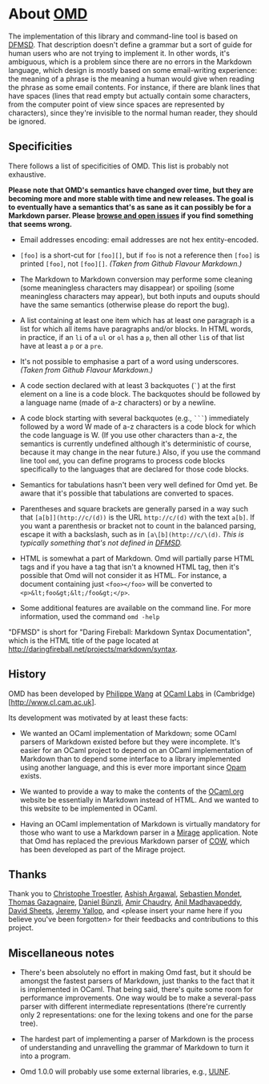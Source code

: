 About [OMD](https://github.com/pw374/omd/)
==========================================

The implementation of this library and command-line tool
is based on [DFMSD][].
That description doesn't define a grammar but a sort of guide for 
human users who are not trying to implement it. In other words, 
it's ambiguous, which is a problem since there are no errors in the
Markdown language, which design is mostly based on some 
email-writing experience: the meaning of a phrase is the meaning
a human would give when reading the phrase as some email contents.
For instance, if there are blank lines that have spaces
(lines that read empty but actually contain some characters, from
the computer point of view since spaces are represented by characters), 
since they're invisible to the normal human reader, they should be ignored.


Specificities
-------------

There follows a list of specificities of OMD.
This list is probably not exhaustive.

**Please note that OMD's semantics have changed over time, but they are becoming
more and more stable with time and new releases. The goal is to eventually
have a semantics that's as sane as it can possibly be for a Markdown parser. 
Please [browse and open issues](https://github.com/pw374/omd/issues/)
if you find something that seems wrong.**

- Email addresses encoding: email addresses are not hex entity-encoded.
  
- `[foo]` is a short-cut for `[foo][]`, but if `foo` is not a reference
  then `[foo]` is printed `[foo]`, not `[foo][]`.
  *(Taken from Github Flavour Markdown.)*

- The Markdown to Markdown conversion may performe 
  some cleaning (some meaningless characters may disappear)
  or spoiling (some meaningless characters may appear),
  but both inputs and ouputs should have the same semantics (otherwise
  please do report the bug).

- A list containing at least one item which has at least one paragraph
  is a list for which all items have paragraphs and/or blocks.
  In HTML words, in practice, if an `li` of a `ul` or `ol` has a `p`,
  then all other `li`s of that list have at least a `p` or a `pre`.

- It's not possible to emphasise a part of a word using underscores.
  *(Taken from Github Flavour Markdown.)*

- A code section declared with at least 3 backquotes (`` ` ``) at the
  first element on a line is a code block. The backquotes should be 
  followed by a language name (made of a-z characters) or by a newline.

- A code block starting with several backquotes (e.g., ```` ``` ````) 
  immediately followed by a word W made of a-z characters is a code block
  for which the code language is W. (If you use other characters than
  a-z, the semantics is currently undefined although it's deterministic
  of course, because it may change in the near future.) Also, if you use
  the command line tool `omd`, you can define programs to process code
  blocks specifically to the languages that are declared for those code
  blocks.

- Semantics for tabulations hasn't been very well defined for Omd yet.
  Be aware that it's possible that tabulations are converted to spaces.

- Parentheses and square brackets are generally parsed in a way such that
  `[a[b]](http://c/(d))` is the URL `http://c/(d)` with the text `a[b]`.
  If you want a parenthesis or bracket not to count in the balanced parsing,
  escape it with a backslash, such as in `[a\[b](http://c/\(d)`.
  *This is typically something that's not defined in [DFMSD].*

- HTML is somewhat a part of Markdown. Omd will partially parse HTML tags
  and if you have a tag that isn't a knowned HTML tag, then it's possible
  that Omd will not consider it as HTML. For instance, a document
  containing just `<foo></foo>` will be converted to 
  `<p>&lt;foo&gt;&lt;/foo&gt;</p>`.

- Some additional features are available on the command line. 
  For more information, used the command `omd -help`



[DFMSD]: http://daringfireball.net/projects/markdown/syntax "John Gruber's description of the syntax of Markdown"

"DFMSD" is short for 
"Daring Fireball: Markdown Syntax Documentation", which is the HTML title of
the page located at <http://daringfireball.net/projects/markdown/syntax>.


History
-------

OMD has been developed by [Philippe Wang](https://github.com/pw374/)
at [OCaml Labs](http://ocaml.io/) in (Cambridge)[http://www.cl.cam.ac.uk].

Its development was motivated by at least these facts:

- We wanted an OCaml implementation of Markdown; some OCaml parsers of
  Markdown existed before but they were incomplete. It's easier for an
  OCaml project to depend on an OCaml implementation of Markdown than
  to depend some interface to a library implemented using another language,
  and this is ever more important since [Opam](https://opam.ocaml.org) exists.

- We wanted to provide a way to make the contents of 
  the [OCaml.org](http://ocaml.org/) website be essentially in Markdown
  instead of HTML. And we wanted to this website to be implemented in
  OCaml.

- Having an OCaml implementation of Markdown is virtually mandatory for
  those who want to use a Markdown parser in 
  a [Mirage](http://www.openmirage.org) application.
  Note that Omd has replaced the previous Markdown parser of
  [COW](https://github.com/mirage/ocaml-cow), which has been developed 
  as part of the Mirage project.



Thanks
------

Thank you to 
[Christophe Troestler](https://github.com/Chris00),
[Ashish Argawal](https://github.com/agarwal),
[Sebastien Mondet](https://github.com/smondet),
[Thomas Gazagnaire](https://github.com/samoht),
[Daniel Bünzli](https://github.com/dbuenzli),
[Amir Chaudry](https://github.com/amirmc),
[Anil Madhavapeddy](https://github.com/avsm/),
[David Sheets](https://github.com/dsheets/),
[Jeremy Yallop](https://github.com/yallop/),
and \<please insert your name here if you believe you've been forgotten\>
for their feedbacks and contributions to this project.



Miscellaneous notes
-------------------

- There's been absolutely no effort in making Omd fast, but it should be 
  amongst the fastest parsers of Markdown, just thanks to the fact that 
  it is implemented in OCaml. That being said, there's quite some room
  for performance improvements. One way would be to make a several-pass
  parser with different intermediate representations (there're currently
  only 2 representations: one for the lexing tokens and one for the parse
  tree).

- The hardest part of implementing a parser of Markdown is the process
  of understanding and unravelling the grammar of Markdown to turn it into
  a program.

- Omd 1.0.0 will probably use some external libraries,
  e.g., [UUNF](http://erratique.ch/software/uunf).


